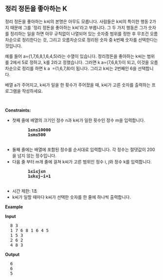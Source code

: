 정리 정돈을 좋아하는 K
---
정리 정돈을 좋아하는 k씨의 본명은 아무도 모릅니다. 
사람들은 k씨의 특이한 행동 2가지 때문에 그를 '정리 정돈을 좋아하는 k씨'라고 부릅니다. 
그 두 가지 행동은 그가 숫자를 정리하는 일을 하면 아무 규칙없이 나열되어 있는 숫자중 범위를 정한 후 무조건 오름차순으로 정리한다는 것, 
그리고 오름차순으로 정리된 숫자 중 k번째 숫자를 선택한다는 것입니다.  

예를 들어 a={1,7,6,8,1,6,4,5}라는 수열이 있습니다. 정리정돈을 좋아하는 k씨는 범위를 2에서 5로 정하고, k를 2라고 정했습니다.
그러면 k 
a
​
 ={7,6,8,1}이 되고, 이것을 오름차순으로 정리를 하면 k 
a
​
 ={1,6,7,8}이 됩니다. 그리고 k씨는 2번째인 6을 선택합니다.

배열 a가 주어지고, k씨가 일을 한 횟수가 주어졌을 때, k씨가 고른 숫자를 출력하는 프로그램을 작성하세요.

<p>&nbsp;</p>
<p><strong>Constraints:</strong></p>
<ul>
	<li>
    첫째 줄에 배열의 크기인 정수 n과 k씨가 일한 횟수인 정수 m을 입력합니다.
    <pre>
      <strong>1≤n≤10000</strong>
      <strong>1≤m≤500</strong>
    </pre>
  </li>
	<li>둘째 줄에는 배열에 포함된 정수를 순서대로 입력합니다. 각 정수는 절댓값이 200을 넘지 않는 정수입니다.</li>
	<li>
    다음 줄 부터 m개 줄에 걸쳐 k씨가 고른 범위인 정수 i, j와 정수 k를 입력합니다.
    <pre>
      <strong>1≤i≤j≤n</strong>
      <strong>1≤k≤j−i+1</strong>
    </pre>
  </li>
	<li>시간 제한: 1초 </li>
  <li>k씨가 일할 때마다 k씨가 선택한 숫자를 한 줄에 하나씩 출력합니다.</li>
</ul>

<p><strong class="example">Example</strong></p>
  
<p><strong>Input</strong></p>
<pre>
  8 3
  1 7 6 8 1 6 4 5
  1 5 3
  2 6 2
  4 8 3
</pre>
  
<p><strong>Output</strong></p>
<pre>
  6
  6
  5
</pre>
